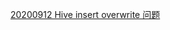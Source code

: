 [20200912 Hive insert overwrite 问题](https://github.com/LanstonWu/Hive/blob/master/20200912/Hive%20insert%20overwrite%20%E9%97%AE%E9%A2%98.md)